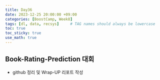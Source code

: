 ```yaml
---
title: Day36
date: 2023-12-25 20:00:00 +09:00
categories: [BoostCamp, Week8]
tags: [dl, data, recsys]     # TAG names should always be lowercase
toc: true
toc_sticky: true
use_math: true
---
```


## Book-Rating-Prediction 대회
- github 정리 및 Wrap-UP 리포트 작성
